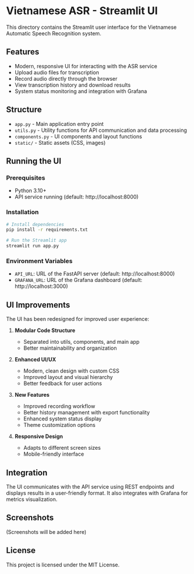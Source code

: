 # Vietnamese ASR - Streamlit UI

This directory contains the Streamlit user interface for the Vietnamese Automatic Speech Recognition system.

## Features

- Modern, responsive UI for interacting with the ASR service
- Upload audio files for transcription
- Record audio directly through the browser
- View transcription history and download results
- System status monitoring and integration with Grafana

## Structure

- `app.py` - Main application entry point
- `utils.py` - Utility functions for API communication and data processing
- `components.py` - UI components and layout functions
- `static/` - Static assets (CSS, images)

## Running the UI

### Prerequisites

- Python 3.10+
- API service running (default: http://localhost:8000)

### Installation

```bash
# Install dependencies
pip install -r requirements.txt

# Run the Streamlit app
streamlit run app.py
```

### Environment Variables

- `API_URL`: URL of the FastAPI server (default: http://localhost:8000)
- `GRAFANA_URL`: URL of the Grafana dashboard (default: http://localhost:3000)

## UI Improvements

The UI has been redesigned for improved user experience:

1. **Modular Code Structure**
   - Separated into utils, components, and main app
   - Better maintainability and organization

2. **Enhanced UI/UX**
   - Modern, clean design with custom CSS
   - Improved layout and visual hierarchy
   - Better feedback for user actions

3. **New Features**
   - Improved recording workflow
   - Better history management with export functionality
   - Enhanced system status display
   - Theme customization options

4. **Responsive Design**
   - Adapts to different screen sizes
   - Mobile-friendly interface

## Integration

The UI communicates with the API service using REST endpoints and displays results in a user-friendly format. It also integrates with Grafana for metrics visualization.

## Screenshots

(Screenshots will be added here)

## License

This project is licensed under the MIT License.
